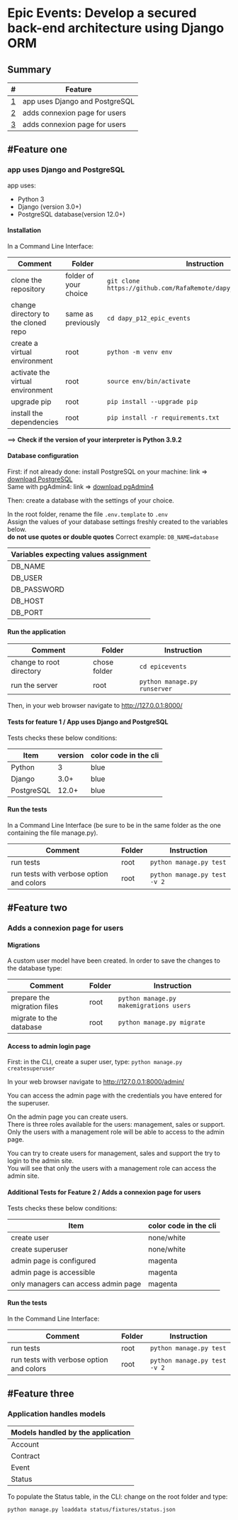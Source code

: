 # Epic Events: Develop a secured back-end architecture using Django ORM

## Summary

| #                 | Feature                                     |
|-------------------|---------------------------------------------|
|[1](#feature-one)  | app uses Django and PostgreSQL              |
|[2](#feature-two)  | adds connexion page for users               |
|[3](#feature-three)| adds connexion page for users               |



## #Feature one 
### app uses Django and PostgreSQL

app uses:

- Python 3
- Django (version 3.0+)
- PostgreSQL database(version 12.0+)

#### Installation


In a Command Line Interface:

| Comment                                    | Folder                | Instruction                                                             |
|--------------------------------------------|-----------------------|-------------------------------------------------------------------------|
| clone the repository                       | folder of your choice | ```git clone https://github.com/RafaRemote/dapy_p12_epic_events.git```  |
| change directory to the cloned repo        | same as previously    | ```cd dapy_p12_epic_events```                                           |
| create a virtual environment               | root                  | ```python -m venv env```                                                |
| activate the virtual environment           | root                  | ```source env/bin/activate```                                           |
| upgrade pip                                | root                  | ```pip install --upgrade pip```                                         |
| install the dependencies                   | root                  | ```pip install -r requirements.txt```                                   |

==> **Check if the version of your interpreter is Python 3.9.2**

#### Database configuration

First: if not already done: install PostgreSQL on your machine: link => [download PostgreSQL](https://www.postgresql.org/download/)  
Same with pgAdmin4: link => [download pgAdmin4](https://www.pgadmin.org/download/)  

Then: create a database with the settings of your choice.  

In the root folder, rename the file ```.env.template``` to ```.env```  
Assign the values of your database settings freshly created to the variables below.  
**do not use quotes or double quotes** Correct example: ```DB_NAME=database```    

| Variables expecting values assignment |
|---------------------------------------|
| DB_NAME                               |
| DB_USER                               |
| DB_PASSWORD                           |
| DB_HOST                               |
| DB_PORT                               |

#### Run the application

| Comment                                    | Folder             | Instruction                                                       |
|--------------------------------------------|--------------------|-------------------------------------------------------------------|
| change to root directory                   | chose folder       | ```cd epicevents```                                               |
| run the server                             | root               | ```python manage.py runserver```                                  |

Then, in your web browser navigate to http://127.0.0.1:8000/

#### Tests for feature 1 / App uses Django and PostgreSQL

Tests checks these below conditions:

| Item                         | version        | color code in the cli |
|------------------------------|----------------|-----------------------|
| Python                       | 3              | blue                  |
| Django                       | 3.0+           | blue                  |
| PostgreSQL                   | 12.0+          | blue                  |

#### Run the tests

In a Command Line Interface (be sure to be in the same folder as the one containing the file manage.py).  

| Comment                                    | Folder             | Instruction                                                  |
|--------------------------------------------|--------------------|--------------------------------------------------------------|
| run tests                                  | root               | ```python manage.py test```                                  |
| run tests with verbose option and colors   | root               | ```python manage.py test -v 2```                             |

## #Feature two 
### Adds a connexion page for users

#### Migrations

A custom user model have been created. 
In order to save the changes to the database type:

| Comment                                    | Folder             | Instruction                                                  |
|--------------------------------------------|--------------------|--------------------------------------------------------------|
| prepare the migration files                | root               | ```python manage.py makemigrations users```                  |
| migrate to the database                    | root               | ```python manage.py migrate```                               |


#### Access to admin login page

First: in the CLI, create a super user, type: ```python manage.py createsuperuser```

In your web browser navigate to http://127.0.0.1:8000/admin/

You can access the admin page with the credentials you have entered for the superuser.  

On the admin page you can create users.  
There is three roles available for the users: management, sales or support.  
Only the users with a management role will be able to access to the admin page.  

You can try to create users for management, sales and support the try to login to the admin site.  
You will see that only the users with a management role can access the admin site.  

#### Additional Tests for Feature 2 / Adds a connexion page for users

Tests checks these below conditions:

| Item                                | color code in the cli | 
|-------------------------------------|-----------------------|
| create user                         | none/white            |
| create superuser                    | none/white            |
| admin page is configured            | magenta               |
| admin page is accessible            | magenta               |
| only managers can access admin page | magenta               |

#### Run the tests

In the Command Line Interface:

| Comment                                    | Folder             | Instruction                                                  |
|--------------------------------------------|--------------------|--------------------------------------------------------------|
| run tests                                  | root               | ```python manage.py test```                                  |
| run tests with verbose option and colors   | root               | ```python manage.py test -v 2```                             |


## #Feature three
### Application handles models


| Models handled by the application   
|-------------------------------------|
| Account                             |
| Contract                            |
| Event                               |
| Status                              |

To populate the Status table, in the CLI: change on the root folder and type:  

```python manage.py loaddata status/fixtures/status.json```
